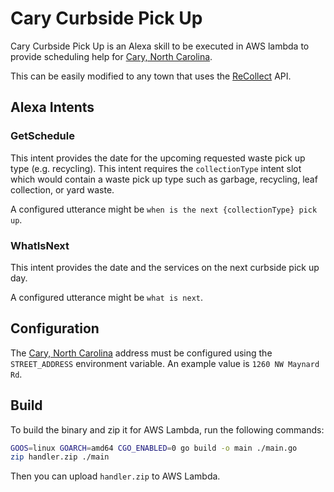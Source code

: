 # Cary Curbside Pick Up

Cary Curbside Pick Up is an Alexa skill to be executed in AWS lambda to
provide scheduling help for [Cary, North Carolina](https://www.townofcary.org/).

This can be easily modified to any town that uses the
[ReCollect](https://recollect.net/) API.

## Alexa Intents

### GetSchedule

This intent provides the date for the upcoming requested waste pick up type
(e.g. recycling). This intent requires the `collectionType` intent slot which
would contain a waste pick up type such as garbage, recycling, leaf collection,
or yard waste.

A configured utterance might be `when is the next {collectionType} pick up`.

### WhatIsNext

This intent provides the date and the services on the next curbside pick up day.

A configured utterance might be `what is next`.

## Configuration

The [Cary, North Carolina](https://www.townofcary.org/) address must be
configured using the `STREET_ADDRESS` environment variable. An example value
is `1260 NW Maynard Rd`.

## Build

To build the binary and zip it for AWS Lambda, run the following commands:

```bash
GOOS=linux GOARCH=amd64 CGO_ENABLED=0 go build -o main ./main.go
zip handler.zip ./main
```

Then you can upload `handler.zip` to AWS Lambda.
